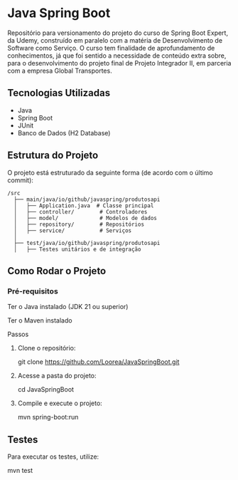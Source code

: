 # Java Spring Boot

Repositório para versionamento do projeto do curso de Spring Boot Expert, da Udemy, construído em paralelo com a matéria de Desenvolvimento de Software como Serviço. O curso tem finalidade de aprofundamento de conhecimentos, já que foi sentido a necessidade de conteúdo extra sobre, para o desenvolvimento do projeto final de Projeto Integrador II, em parceria com a empresa Global Transportes.

## Tecnologias Utilizadas

- Java
- Spring Boot
- JUnit
- Banco de Dados (H2 Database)

## Estrutura do Projeto

O projeto está estruturado da seguinte forma (de acordo com o último commit):

```
/src
  ├── main/java/io/github/javaspring/produtosapi
  │   ├── Application.java  # Classe principal
  │   ├── controller/        # Controladores
  │   ├── model/             # Modelos de dados
  │   ├── repository/        # Repositórios
  │   ├── service/           # Serviços
  │
  ├── test/java/io/github/javaspring/produtosapi
  │   ├── Testes unitários e de integração
```

## Como Rodar o Projeto

### Pré-requisitos

Ter o Java instalado (JDK 21 ou superior)

Ter o Maven instalado


Passos

1. Clone o repositório:
   
   git clone https://github.com/Loorea/JavaSpringBoot.git
   
2. Acesse a pasta do projeto:
   
   cd JavaSpringBoot
   
3. Compile e execute o projeto:
   
   mvn spring-boot:run


## Testes

Para executar os testes, utilize:

mvn test
